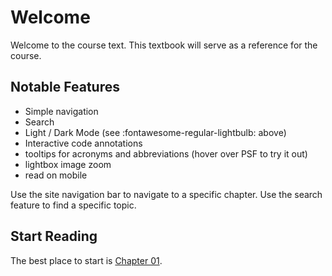 # Welcome
Welcome to the course text. This textbook will serve as a reference
for the course.

## Notable Features

* Simple navigation
* Search
* Light / Dark Mode (see :fontawesome-regular-lightbulb: above)
* Interactive code annotations
* tooltips for acronyms and abbreviations (hover over PSF to try it out)
* lightbox image zoom
* read on mobile

Use the site navigation bar to navigate to a specific chapter. Use the
search feature to find a specific topic.

## Start Reading
The best place to start is [Chapter 01](01/01-why-python.md).
